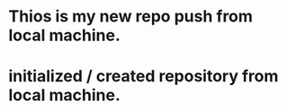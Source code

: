 # Thios is my new repo push from local machine.
# initialized / created repository from local machine.